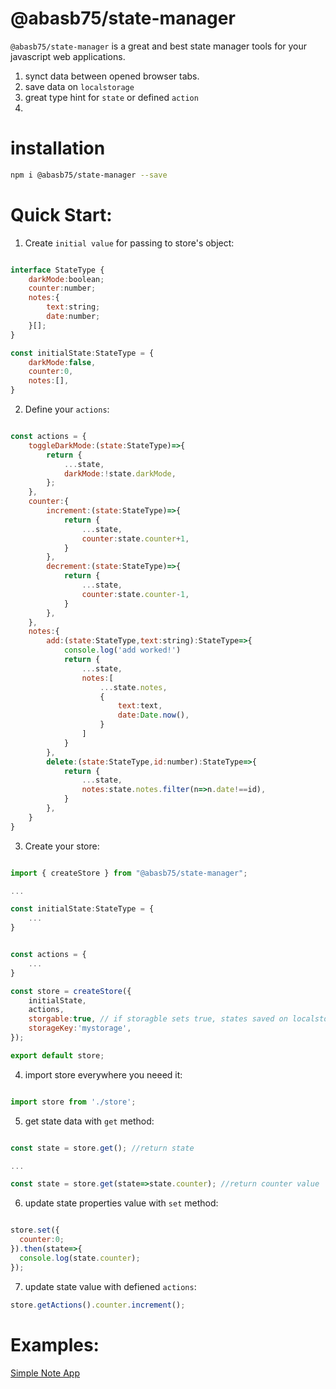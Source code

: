 # @abasb75/state-manager
`@abasb75/state-manager` is a great and best state manager tools for your javascript web applications.  
1. synct data between opened browser tabs.
2. save data on `localstorage`
3. great type hint for `state` or defined `action`
4. 

# installation

```sh
npm i @abasb75/state-manager --save
```

# Quick Start:

1. Create `initial value`  for passing to store's object:

```javascript

interface StateType {
    darkMode:boolean;
    counter:number;
    notes:{
        text:string;
        date:number;
    }[];
}

const initialState:StateType = {
    darkMode:false,
    counter:0,
    notes:[],
}

```


2. Define your `actions`:

```javascript

const actions = {
    toggleDarkMode:(state:StateType)=>{
        return {
            ...state,
            darkMode:!state.darkMode,
        };
    },
    counter:{
        increment:(state:StateType)=>{
            return {
                ...state,
                counter:state.counter+1,
            }
        },
        decrement:(state:StateType)=>{
            return {
                ...state,
                counter:state.counter-1,
            }
        },
    },
    notes:{
        add:(state:StateType,text:string):StateType=>{
            console.log('add worked!')
            return {
                ...state,
                notes:[
                    ...state.notes,
                    {
                        text:text,
                        date:Date.now(),
                    }
                ]
            }
        },
        delete:(state:StateType,id:number):StateType=>{
            return {
                ...state,
                notes:state.notes.filter(n=>n.date!==id),
            }
        },
    }
}

```

3. Create your store:

```javascript

import { createStore } from "@abasb75/state-manager";

...

const initialState:StateType = {
    ...
}


const actions = {
    ...
}

const store = createStore({
    initialState,
    actions,
    storgable:true, // if storagble sets true, states saved on localstorage
    storageKey:'mystorage',
});

export default store;

```

4. import store everywhere you neeed it:

```javascript

import store from './store';

```

5. get state data with `get` method:

```javascript

const state = store.get(); //return state

...

const state = store.get(state=>state.counter); //return counter value 

```

6. update state properties value with `set` method:

```javascript

store.set({
  counter:0;
}).then(state=>{
  console.log(state.counter);
});

```

7. update state value with defiened `actions`:

```javascript
store.getActions().counter.increment();

```

# Examples:
<a href="https://github.com/abasb75/state-manager/tree/main/react-test">Simple Note App</a>